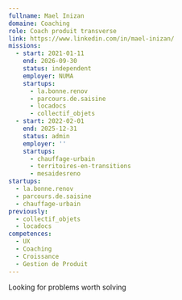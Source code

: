 ```yaml
---
fullname: Mael Inizan
domaine: Coaching
role: Coach produit transverse
link: https://www.linkedin.com/in/mael-inizan/
missions:
  - start: 2021-01-11
    end: 2026-09-30
    status: independent
    employer: NUMA
    startups:
      - la.bonne.renov
      - parcours.de.saisine
      - locadocs
      - collectif_objets
  - start: 2022-02-01
    end: 2025-12-31
    status: admin
    employer: ''
    startups:
      - chauffage-urbain
      - territoires-en-transitions
      - mesaidesreno
startups:
  - la.bonne.renov
  - parcours.de.saisine
  - chauffage-urbain
previously:
  - collectif_objets
  - locadocs
competences:
  - UX
  - Coaching
  - Croissance
  - Gestion de Produit
---
```

Looking for problems worth solving